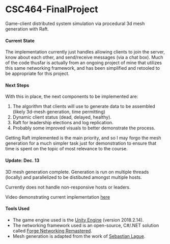 # CSC464-FinalProject
Game-client distributed system simulation via procedural 3d mesh generation with Raft.

#### Current State
The implementation currently just handles allowing clients to join the server, know about each other, and send/receive messages (via a chat box). Much of the code thusfar is actually from an ongoing project of mine that utilizes this same networking framework, and has been simplified and retooled to be appropriate for this project.

#### Next Steps
With this in place, the next components to be implemented are: 
1. The algorithm that clients will use to generate data to be assembled (likely 3d-mesh generation, time permitting)
2. Dynamic client status (dead, delayed, healthy).
3. Raft for leadership elections and log replication.
4. Probably some improved visuals to better demonstrate the process.

Getting Raft implemented is the main priority, and so I may forgo the mesh generation for a much simpler task just for demonstration to ensure that time is spent on the topic of most relevance to the course.

#### Update: Dec. 13
3D mesh generation complete. Generation is run on multiple threads (locally) and parallelized to be distibuted amongst multiple hosts.

Currently does not handle non-responsive hosts or leaders.

Video demonstrating current implementation [here](https://youtu.be/y7oAPoLOB94)

#### Tools Used
- The game engine used is the [Unity Engine](https://unity3d.com/) (version 2018.2.14).
- The networking framework used is an open-source, C#/.NET solution called [Forge Networking Remastered](https://github.com/BeardedManStudios/ForgeNetworkingRemastered).
- Mesh generation is adapted from the work of [Sebastian Lague](https://www.youtube.com/user/Cercopithecan).
